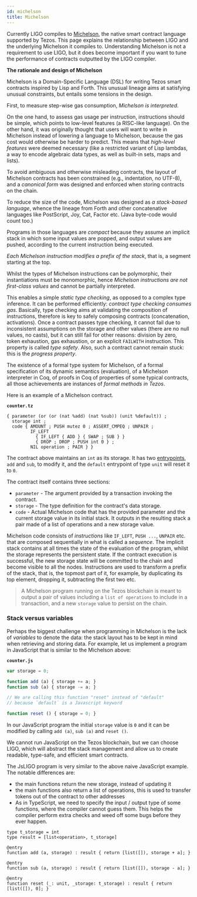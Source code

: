 ```yaml
---
id: michelson
title: Michelson
---
```


Currently LIGO compiles to
[Michelson](https://tezos.gitlab.io/whitedoc/michelson.html), the
native smart contract language supported by Tezos. This page explains
the relationship between LIGO and the underlying Michelson it compiles
to. Understanding Michelson is not a requirement to use LIGO, but it
does become important if you want to tune the performance of contracts
outputted by the LIGO compiler.

**The rationale and design of Michelson**

Michelson is a Domain-Specific Language (DSL) for writing Tezos smart
contracts inspired by Lisp and Forth. This unusual lineage aims at
satisfying unusual constraints, but entails some tensions in the
design.

First, to measure step-wise gas consumption, *Michelson is
interpreted*.

On the one hand, to assess gas usage per instruction, instructions
should be simple, which points to low-level features (a RISC-like
language). On the other hand, it was originally thought that users
will want to write in Michelson instead of lowering a language to
Michelson, because the gas cost would otherwise be harder to
predict. This means that *high-level features* were deemed necessary
(like a restricted variant of Lisp lambdas, a way to encode algebraic
data types, as well as built-in sets, maps and lists).

To avoid ambiguous and otherwise misleading contracts, the layout of
Michelson contracts has been constrained (e.g., indentation, no
UTF-8), and a *canonical form* was designed and enforced when storing
contracts on the chain.

To reduce the size of the code, Michelson was designed as *a
stack-based language*, whence the lineage from Forth and other
concatenative languages like PostScript, Joy, Cat, Factor etc. (Java
byte-code would count too.)

Programs in those languages are *compact* because they assume an
implicit stack in which some input values are popped, and output
values are pushed, according to the current instruction being
executed.

*Each Michelson instruction modifies a prefix of the stack*, that is,
a segment starting at the top.

Whilst the types of Michelson instructions can be polymorphic, their
instantiations must be monomorphic, hence *Michelson instructions are
not first-class values* and cannot be partially interpreted.

This enables a simple *static type checking*, as opposed to a complex
type inference. It can be performed efficiently: *contract type
checking consumes gas*. Basically, type checking aims at validating
the composition of instructions, therefore is key to safely composing
contracts (concatenation, activations). Once a contract passes type
checking, it cannot fail due to inconsistent assumptions on the
storage and other values (there are no null values, no casts), but it
can still fail for other reasons: division by zero, token exhaustion,
gas exhaustion, or an explicit `FAILWITH` instruction. This property
is called *type safety*. Also, such a contract cannot remain stuck:
this is the *progress property*.

The existence of a formal type system for Michelson, of a formal
specification of its dynamic semantics (evaluation), of a Michelson
interpreter in Coq, of proofs in Coq of properties of some typical
contracts, all those achievements are instances of *formal methods in
Tezos*.

Here is an example of a Michelson contract.

**`counter.tz`**
```michelson
{ parameter (or (or (nat %add) (nat %sub)) (unit %default)) ;
  storage int ;
  code { AMOUNT ; PUSH mutez 0 ; ASSERT_CMPEQ ; UNPAIR ;
         IF_LEFT
           { IF_LEFT { ADD } { SWAP ; SUB } }
           { DROP ; DROP ; PUSH int 0 } ;
         NIL operation ; PAIR } }
```

The contract above maintains an `int` as its storage. It has two
[entrypoints](https://tezos.gitlab.io/whitedoc/michelson.html#entrypoints),
`add` and `sub`, to modify it, and the `default` entrypoint of type
`unit` will reset it to `0`.

The contract itself contains three sections:
- `parameter` - The argument provided by a transaction invoking the contract.
- `storage` - The type definition for the contract's data storage.
- `code` - Actual Michelson code that has the provided parameter and
  the current storage value in its initial stack. It outputs in the
  resulting stack a pair made of a list of operations and a new
  storage value.

Michelson code consists of *instructions* like `IF_LEFT`, `PUSH ...`,
`UNPAIR` etc. that are composed sequentially in what is called a
*sequence*. The implicit stack contains at all times the state of the
evaluation of the program, whilst the storage represents the
persistent state. If the contract execution is successful, the new
storage state will be committed to the chain and become visible to all
the nodes. Instructions are used to transform a prefix of the stack,
that is, the topmost part of it, for example, by duplicating its top
element, dropping it, subtracting the first two etc.

> A Michelson program running on the Tezos blockchain is meant to
> output a pair of values including a `list of operations` to include
> in a transaction, and a new `storage` value to persist on the chain.

### Stack versus variables

Perhaps the biggest challenge when programming in Michelson is the
lack of *variables* to denote the data: the stack layout has to be
kept in mind when retrieving and storing data. For example, let us
implement a program in JavaScript that is similar to the Michelson
above:

**`counter.js`**
```javascript
var storage = 0;

function add (a) { storage += a; }
function sub (a) { storage -= a; }

// We are calling this function "reset" instead of "default"
// because `default` is a Javascript keyword

function reset () { storage = 0; }
```

In our JavaScript program the initial `storage` value is `0` and it
can be modified by calling `add (a)`, `sub (a)` and `reset ()`.

We cannot run JavaScript on the Tezos blockchain, but we can choose
LIGO, which will abstract the stack management and allow us to create
readable, type-safe, and efficient smart contracts.

The JsLIGO program is very similar to the above naive JavaScript example.
The notable differences are:

* the main functions return the new storage, instead of updating it
* the main functions also return a list of operations, this is used to transfer tokens out of the contract to other addresses
* As in TypeScript, we need to specify the input / output type of some functions, where the compiler cannot guess them. This helps the compiler perform extra checks and weed off some bugs before they ever happen.

```jsligo
type t_storage = int
type result = [list<operation>, t_storage]

@entry
function add (a, storage) : result { return [list([]), storage + a]; }

@entry
function sub (a, storage) : result { return [list([]), storage - a]; }

@entry
function reset (_: unit, _storage: t_storage) : result { return [list([]), 0]; }
```
